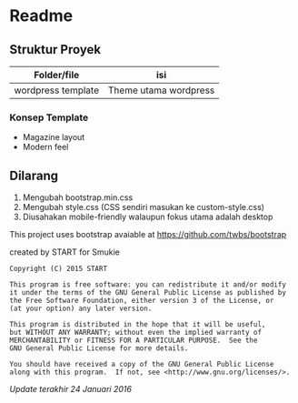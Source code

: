 # Readme

## Struktur Proyek
|Folder/file|isi|
|----|---|
|wordpress template|Theme utama wordpress|

### Konsep Template

+ Magazine layout
+ Modern feel

## Dilarang
1. Mengubah bootstrap.min.css
2. Mengubah style.css (CSS sendiri masukan ke custom-style.css)
3. Diusahakan mobile-friendly walaupun fokus utama adalah desktop

This project uses bootstrap avaiable at https://github.com/twbs/bootstrap

created by START for Smukie

    Copyright (C) 2015 START

    This program is free software: you can redistribute it and/or modify
    it under the terms of the GNU General Public License as published by
    the Free Software Foundation, either version 3 of the License, or
    (at your option) any later version.

    This program is distributed in the hope that it will be useful,
    but WITHOUT ANY WARRANTY; without even the implied warranty of
    MERCHANTABILITY or FITNESS FOR A PARTICULAR PURPOSE.  See the
    GNU General Public License for more details.

    You should have received a copy of the GNU General Public License
    along with this program.  If not, see <http://www.gnu.org/licenses/>.


*Update terakhir 24 Januari 2016*
